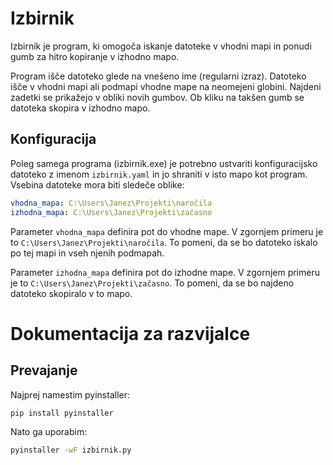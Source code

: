 # Izbirnik

Izbirnik je program, ki omogoča iskanje datoteke v vhodni mapi in ponudi gumb
za hitro kopiranje v izhodno mapo.

Program išče datoteko glede na vnešeno ime (regularni izraz). Datoteko išče v
vhodni mapi ali podmapi vhodne mape na neomejeni globini. Najdeni zadetki se
prikažejo v obliki novih gumbov. Ob kliku na takšen gumb se datoteka skopira v
izhodno mapo.

## Konfiguracija
Poleg samega programa (izbirnik.exe) je potrebno ustvariti konfiguracijsko datoteko
z imenom `izbirnik.yaml` in jo shraniti v isto mapo kot program. Vsebina datoteke mora
biti sledeče oblike:

```yaml
vhodna_mapa: C:\Users\Janez\Projekti\naročila
izhodna_mapa: C:\Users\Janez\Projekti\začasno
```

Parameter `vhodna_mapa` definira pot do vhodne mape. V zgornjem primeru je to
`C:\Users\Janez\Projekti\naročila`. To pomeni, da se bo datoteko iskalo po tej mapi
in vseh njenih podmapah.

Parameter `izhodna_mapa` definira pot do izhodne mape. V zgornjem primeru je to
`C:\Users\Janez\Projekti\začasno`. To pomeni, da se bo najdeno datoteko skopiralo
v to mapo.

# Dokumentacija za razvijalce

## Prevajanje
Najprej namestim pyinstaller:

```bash
pip install pyinstaller
```

Nato ga uporabim:

```bash
pyinstaller -wF izbirnik.py
```
